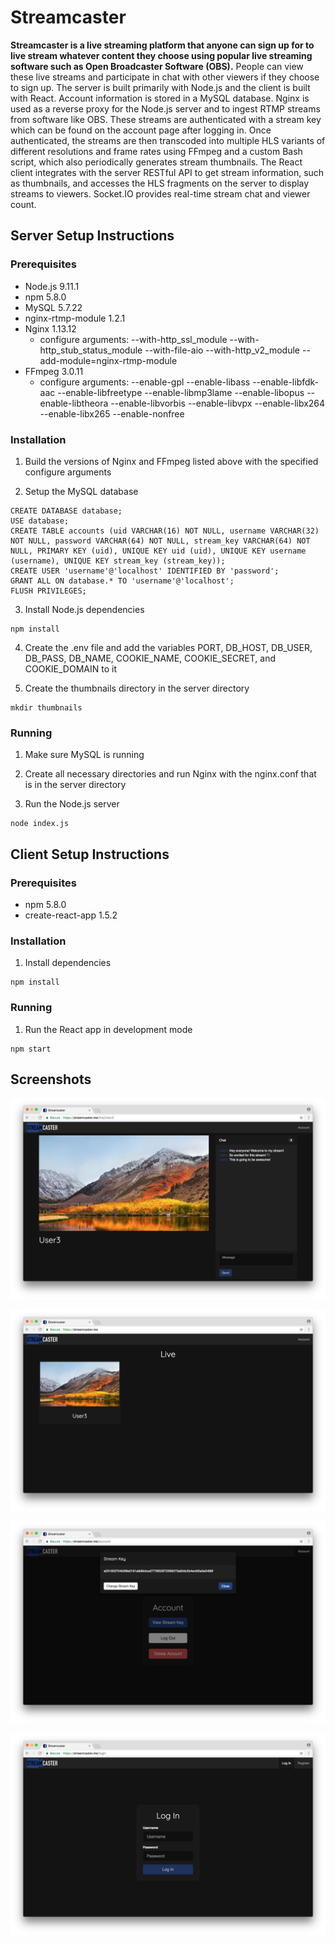 # Streamcaster

**Streamcaster is a live streaming platform that anyone can sign up for to live stream whatever content they choose using popular live streaming software such as Open Broadcaster Software (OBS).** People can view these live streams and participate in chat with other viewers if they choose to sign up. The server is built primarily with Node.js and the client is built with React. Account information is stored in a MySQL database. Nginx is used as a reverse proxy for the Node.js server and to ingest RTMP streams from software like OBS. These streams are authenticated with a stream key which can be found on the account page after logging in. Once authenticated, the streams are then transcoded into multiple HLS variants of different resolutions and frame rates using FFmpeg and a custom Bash script, which also periodically generates stream thumbnails. The React client integrates with the server RESTful API to get stream information, such as thumbnails, and accesses the HLS fragments on the server to display streams to viewers. Socket.IO provides real-time stream chat and viewer count.

## Server Setup Instructions

### Prerequisites

* Node.js 9.11.1
* npm 5.8.0
* MySQL 5.7.22
* nginx-rtmp-module 1.2.1
* Nginx 1.13.12
  * configure arguments: --with-http_ssl_module --with-http_stub_status_module --with-file-aio --with-http_v2_module --add-module=nginx-rtmp-module
* FFmpeg 3.0.11
  * configure arguments: --enable-gpl --enable-libass --enable-libfdk-aac --enable-libfreetype --enable-libmp3lame --enable-libopus --enable-libtheora --enable-libvorbis --enable-libvpx --enable-libx264 --enable-libx265 --enable-nonfree

### Installation

1. Build the versions of Nginx and FFmpeg listed above with the specified configure arguments

2. Setup the MySQL database

```
CREATE DATABASE database;
USE database;
CREATE TABLE accounts (uid VARCHAR(16) NOT NULL, username VARCHAR(32) NOT NULL, password VARCHAR(64) NOT NULL, stream_key VARCHAR(64) NOT NULL, PRIMARY KEY (uid), UNIQUE KEY uid (uid), UNIQUE KEY username (username), UNIQUE KEY stream_key (stream_key));
CREATE USER 'username'@'localhost' IDENTIFIED BY 'password';
GRANT ALL ON database.* TO 'username'@'localhost';
FLUSH PRIVILEGES;
```

3. Install Node.js dependencies

```
npm install
```

4. Create the .env file and add the variables PORT, DB_HOST, DB_USER, DB_PASS, DB_NAME, COOKIE_NAME, COOKIE_SECRET, and COOKIE_DOMAIN to it

5. Create the thumbnails directory in the server directory

```
mkdir thumbnails
```

### Running

1. Make sure MySQL is running

2. Create all necessary directories and run Nginx with the nginx.conf that is in the server directory

3. Run the Node.js server

```
node index.js
```

## Client Setup Instructions

### Prerequisites

* npm 5.8.0
* create-react-app 1.5.2

### Installation

1. Install dependencies

```
npm install
```

### Running

1. Run the React app in development mode

```
npm start
```

## Screenshots

![Live](screenshots/live.png)

![Home](screenshots/home.png)

![Account](screenshots/account.png)

![Login](screenshots/login.png)
